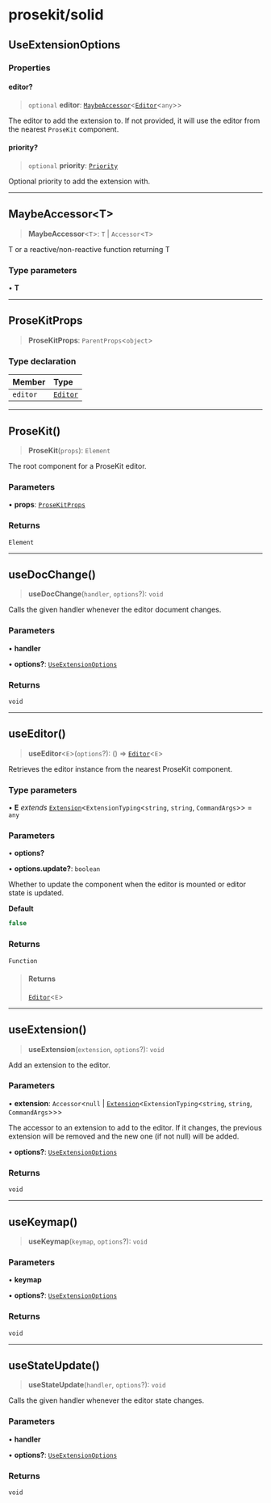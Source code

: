 # prosekit/solid

<a id="UseExtensionOptions" name="UseExtensionOptions"></a>

## UseExtensionOptions

### Properties

<a id="editor" name="editor"></a>

#### editor?

> `optional` **editor**: [`MaybeAccessor`](solid.md#MaybeAccessorT)\<[`Editor`](core.md#EditorE)\<`any`\>\>

The editor to add the extension to. If not provided, it will use the
editor from the nearest `ProseKit` component.

<a id="priority" name="priority"></a>

#### priority?

> `optional` **priority**: [`Priority`](core.md#Priority)

Optional priority to add the extension with.

***

<a id="MaybeAccessorT" name="MaybeAccessorT"></a>

## MaybeAccessor\<T\>

> **MaybeAccessor**\<`T`\>: `T` \| `Accessor`\<`T`\>

T or a reactive/non-reactive function returning T

### Type parameters

• **T**

***

<a id="ProseKitProps" name="ProseKitProps"></a>

## ProseKitProps

> **ProseKitProps**: `ParentProps`\<`object`\>

### Type declaration

| Member | Type |
| :------ | :------ |
| `editor` | [`Editor`](core.md#EditorE) |

***

<a id="ProseKit" name="ProseKit"></a>

## ProseKit()

> **ProseKit**(`props`): `Element`

The root component for a ProseKit editor.

### Parameters

• **props**: [`ProseKitProps`](solid.md#ProseKitProps)

### Returns

`Element`

***

<a id="useDocChange" name="useDocChange"></a>

## useDocChange()

> **useDocChange**(`handler`, `options`?): `void`

Calls the given handler whenever the editor document changes.

### Parameters

• **handler**

• **options?**: [`UseExtensionOptions`](solid.md#UseExtensionOptions)

### Returns

`void`

***

<a id="useEditor" name="useEditor"></a>

## useEditor()

> **useEditor**\<`E`\>(`options`?): () => [`Editor`](core.md#EditorE)\<`E`\>

Retrieves the editor instance from the nearest ProseKit component.

### Type parameters

• **E** *extends* [`Extension`](core.md#ExtensionT)\<`ExtensionTyping`\<`string`, `string`, `CommandArgs`\>\> = `any`

### Parameters

• **options?**

• **options.update?**: `boolean`

Whether to update the component when the editor is mounted or editor state
is updated.

**Default**
```ts
false
```

### Returns

`Function`

> #### Returns
>
> [`Editor`](core.md#EditorE)\<`E`\>
>

***

<a id="useExtension" name="useExtension"></a>

## useExtension()

> **useExtension**(`extension`, `options`?): `void`

Add an extension to the editor.

### Parameters

• **extension**: `Accessor`\<`null` \| [`Extension`](core.md#ExtensionT)\<`ExtensionTyping`\<`string`, `string`, `CommandArgs`\>\>\>

The accessor to an extension to add to the editor. If it changes, the previous
extension will be removed and the new one (if not null) will be added.

• **options?**: [`UseExtensionOptions`](solid.md#UseExtensionOptions)

### Returns

`void`

***

<a id="useKeymap" name="useKeymap"></a>

## useKeymap()

> **useKeymap**(`keymap`, `options`?): `void`

### Parameters

• **keymap**

• **options?**: [`UseExtensionOptions`](solid.md#UseExtensionOptions)

### Returns

`void`

***

<a id="useStateUpdate" name="useStateUpdate"></a>

## useStateUpdate()

> **useStateUpdate**(`handler`, `options`?): `void`

Calls the given handler whenever the editor state changes.

### Parameters

• **handler**

• **options?**: [`UseExtensionOptions`](solid.md#UseExtensionOptions)

### Returns

`void`
